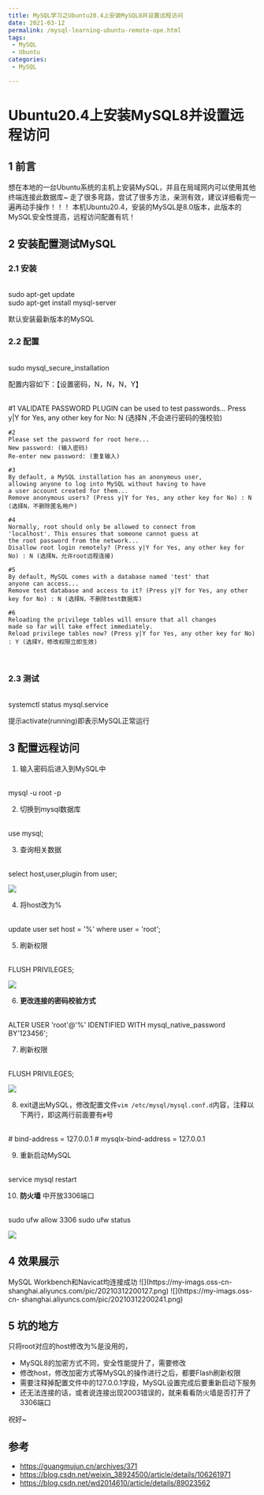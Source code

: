 ```yaml
---
title: MySQL学习之Ubuntu20.4上安装MySQL8并设置远程访问
date: 2021-03-12
permalink: /mysql-learning-ubuntu-remote-ope.html
tags:
 - MySQL
 - Ubuntu 
categories:
 - MySQL

---
```




# Ubuntu20.4上安装MySQL8并设置远程访问

## 1 前言

想在本地的一台Ubuntu系统的主机上安装MySQL，并且在局域网内可以使用其他终端连接此数据库~
走了很多弯路，尝试了很多方法，亲测有效，建议详细看完一遍再动手操作！！！
本机Ubuntu20.4，安装的MySQL是8.0版本，此版本的MySQL安全性提高，远程访问配置有坑！

## 2 安装配置测试MySQL

### 2.1 安装


​    
    sudo apt-get update  
    sudo apt-get install mysql-server 


默认安装最新版本的MySQL

### 2.2 配置


​    
    sudo mysql_secure_installation


配置内容如下：【设置密码，N，N，N，Y】


​    
    #1
    VALIDATE PASSWORD PLUGIN can be used to test passwords...
    Press y|Y for Yes, any other key for No: N (选择N ,不会进行密码的强校验)
    
    #2
    Please set the password for root here...
    New password: (输入密码)
    Re-enter new password: (重复输入)
    
    #3
    By default, a MySQL installation has an anonymous user,
    allowing anyone to log into MySQL without having to have
    a user account created for them...
    Remove anonymous users? (Press y|Y for Yes, any other key for No) : N (选择N，不删除匿名用户)
    
    #4
    Normally, root should only be allowed to connect from
    'localhost'. This ensures that someone cannot guess at
    the root password from the network...
    Disallow root login remotely? (Press y|Y for Yes, any other key for No) : N (选择N，允许root远程连接)
    
    #5
    By default, MySQL comes with a database named 'test' that
    anyone can access...
    Remove test database and access to it? (Press y|Y for Yes, any other key for No) : N (选择N，不删除test数据库)
    
    #6
    Reloading the privilege tables will ensure that all changes
    made so far will take effect immediately.
    Reload privilege tables now? (Press y|Y for Yes, any other key for No) : Y (选择Y，修改权限立即生效)


​    

### 2.3 测试


​    
    systemctl status mysql.service


提示activate(running)即表示MySQL正常运行

## 3 配置远程访问

  1. 输入密码后进入到MySQL中


​    
    mysql -u root -p


  2. 切换到mysql数据库


​    
    use mysql;


  3. 查询相关数据


​    
    select host,user,plugin from user;


![](https://my-imags.oss-cn-shanghai.aliyuncs.com/pic/20210312195158.png)

  4. 将host改为%


​    
    update user set host = '%' where user = 'root';


  5. 刷新权限


​    
    FLUSH PRIVILEGES;


![](https://my-imags.oss-cn-shanghai.aliyuncs.com/pic/20210312195338.png)

  6. **更改连接的密码校验方式**


​    
    ALTER USER 'root'@'%' IDENTIFIED WITH mysql_native_password BY'123456';


  7. 刷新权限


​    
    FLUSH PRIVILEGES;


![](https://my-imags.oss-cn-shanghai.aliyuncs.com/pic/20210312195508.png)

  8. exit退出MySQL，修改配置文件`vim /etc/mysql/mysql.conf.d`内容，注释以下两行，即这两行前面要有`#`号


​    
    # bind-address      = 127.0.0.1
    # mysqlx-bind-address   = 127.0.0.1


  9. 重新启动MySQL


​    
    service mysql restart


  10. **防火墙** 中开放3306端口


​    
    sudo ufw allow 3306
    sudo ufw status


![](https://my-imags.oss-cn-shanghai.aliyuncs.com/pic/20210312200025.png)

## 4 效果展示

MySQL Workbench和Navicat均连接成功 ![](https://my-imags.oss-cn-
shanghai.aliyuncs.com/pic/20210312200127.png) ![](https://my-imags.oss-cn-
shanghai.aliyuncs.com/pic/20210312200241.png)

## 5 坑的地方

只将root对应的host修改为%是没用的，

  * MySQL8的加密方式不同，安全性能提升了，需要修改
  * 修改host，修改加密方式等MySQL的操作进行之后，都要Flash刷新权限
  * 需要注释掉配置文件中的127.0.0.1字段，MySQL设置完成后要重新启动下服务
  * 还无法连接的话，或者说连接出现2003错误的，就来看看防火墙是否打开了3306端口

祝好~

## 参考

  * https://guangmujun.cn/archives/371
  * https://blog.csdn.net/weixin_38924500/article/details/106261971
  * https://blog.csdn.net/wd2014610/article/details/89023562

